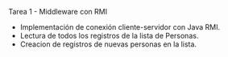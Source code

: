 Tarea 1 - Middleware con RMI

- Implementación de conexión cliente-servidor con Java RMI.
- Lectura de todos los registros de la lista de Personas.
- Creacion de registros de nuevas personas en la lista.
